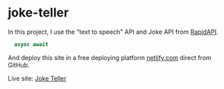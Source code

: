 # joke-teller

In this project, I use the "text to speech" API and Joke API from [RapidAPI](https://rapidapi.com).
```javascript 
  async await
```
And deploy this site in a free deploying platform [netlify.com](https://www.netlify.com/) direct from GitHub. 

Live site: [Joke Teller](https://joke-teller.findarif.com)
